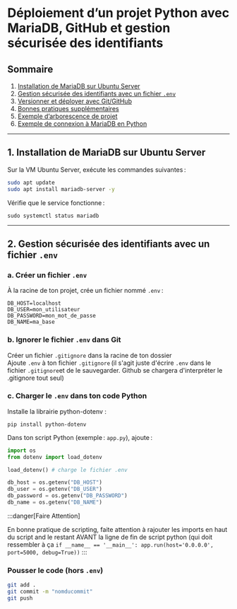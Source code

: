 # Déploiement d’un projet Python avec MariaDB, GitHub et gestion sécurisée des identifiants

## Sommaire

1. [Installation de MariaDB sur Ubuntu Server](#1-installation-de-mariadb-sur-ubuntu-server)
2. [Gestion sécurisée des identifiants avec un fichier `.env`](#2-gestion-sécurisée-des-identifiants-avec-un-fichier-env)
3. [Versionner et déployer avec Git/GitHub](#3-versionner-et-déployer-avec-gitgithub)
4. [Bonnes pratiques supplémentaires](#4-bonnes-pratiques-supplémentaires)
5. [Exemple d’arborescence de projet](#5-exemple-darborescence-de-projet)
6. [Exemple de connexion à MariaDB en Python](#6-exemple-de-connexion-à-mariadb-en-python)

---

## 1. Installation de MariaDB sur Ubuntu Server

Sur la VM Ubuntu Server, exécute les commandes suivantes :

```bash
sudo apt update
sudo apt install mariadb-server -y
```
Vérifie que le service fonctionne :

```
sudo systemctl status mariadb
```

---

## 2. Gestion sécurisée des identifiants avec un fichier `.env`

### a. Créer un fichier `.env`

À la racine de ton projet, crée un fichier nommé `.env` :
```
DB_HOST=localhost
DB_USER=mon_utilisateur
DB_PASSWORD=mon_mot_de_passe
DB_NAME=ma_base
```

### b. Ignorer le fichier `.env` dans Git

Créer un fichier `.gitignore` dans la racine de ton dossier   
Ajoute `.env` à ton fichier `.gitignore` (il s'agit juste d'écrire `.env` dans le fichier `.gitignore`et de le sauvegarder. Github se chargera d'interpréter le .gitignore tout seul)  


### c. Charger le `.env` dans ton code Python

Installe la librairie python-dotenv :
```
pip install python-dotenv
```

Dans ton script Python (exemple : `app.py`), ajoute :

```python
import os
from dotenv import load_dotenv

load_dotenv() # charge le fichier .env

db_host = os.getenv("DB_HOST")
db_user = os.getenv("DB_USER")
db_password = os.getenv("DB_PASSWORD")
db_name = os.getenv("DB_NAME")
```
:::danger[Faire Attention]

En bonne pratique de scripting, faite attention à rajouter les imports en haut du script and le restant AVANT la ligne de fin de script python (qui doit ressembler à ça `if __name__ == '__main__':
    app.run(host='0.0.0.0', port=5000, debug=True))`
:::

### Pousser le code (hors `.env`)

```bash
git add .
git commit -m "nomducommit"
git push




